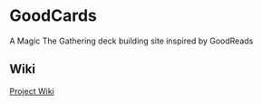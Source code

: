# GoodCards
A Magic The Gathering deck building site inspired by GoodReads
## Wiki
<a href='https://github.com/elinzer/GoodCards/wiki'>Project Wiki</a>
